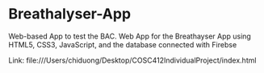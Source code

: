 # Breathalyser-App
Web-based App to test the BAC. 
Web App for the Breathayser App using HTML5, CSS3, JavaScript, and the database connected with Firebse

Link: file:///Users/chiduong/Desktop/COSC412IndividualProject/index.html
